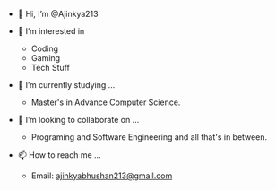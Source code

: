 - 👋 Hi, I’m @Ajinkya213

- 👀 I’m interested in 
   - Coding
   - Gaming
   - Tech Stuff
   
- 🌱 I’m currently studying ...
   - Master's in Advance Computer Science.
   
- 💞️ I’m looking to collaborate on ...
   - Programing and Software Engineering and all that's in between.
   
- 📫 How to reach me ...
   - Email: ajinkyabhushan213@gmail.com

<!---
Ajinkya213/Ajinkya213 is a ✨ special ✨ repository because its `README.md` (this file) appears on your GitHub profile.
You can click the Preview link to take a look at your changes.
--->
